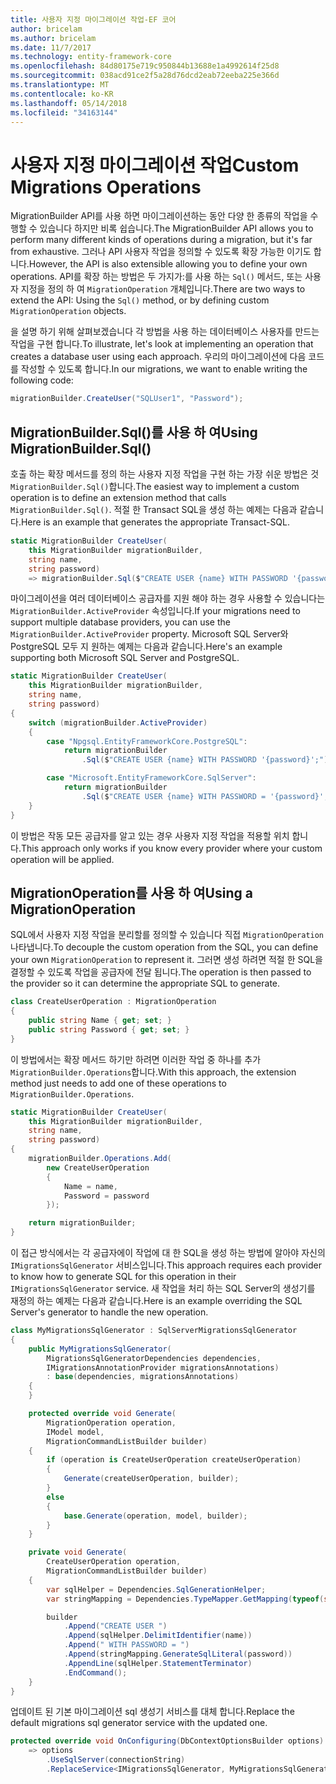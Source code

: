 ```yaml
---
title: 사용자 지정 마이그레이션 작업-EF 코어
author: bricelam
ms.author: bricelam
ms.date: 11/7/2017
ms.technology: entity-framework-core
ms.openlocfilehash: 84d80175e719c950844b13688e1a4992614f25d8
ms.sourcegitcommit: 038acd91ce2f5a28d76dcd2eab72eeba225e366d
ms.translationtype: MT
ms.contentlocale: ko-KR
ms.lasthandoff: 05/14/2018
ms.locfileid: "34163144"
---
```

<a name="custom-migrations-operations"></a><span data-ttu-id="b2eb5-102">사용자 지정 마이그레이션 작업</span><span class="sxs-lookup"><span data-stu-id="b2eb5-102">Custom Migrations Operations</span></span>
============================
<span data-ttu-id="b2eb5-103">MigrationBuilder API를 사용 하면 마이그레이션하는 동안 다양 한 종류의 작업을 수행할 수 있습니다 하지만 비록 쉽습니다.</span><span class="sxs-lookup"><span data-stu-id="b2eb5-103">The MigrationBuilder API allows you to perform many different kinds of operations during a migration, but it's far from exhaustive.</span></span> <span data-ttu-id="b2eb5-104">그러나 API 사용자 작업을 정의할 수 있도록 확장 가능한 이기도 합니다.</span><span class="sxs-lookup"><span data-stu-id="b2eb5-104">However, the API is also extensible allowing you to define your own operations.</span></span> <span data-ttu-id="b2eb5-105">API를 확장 하는 방법은 두 가지가:를 사용 하는 `Sql()` 메서드, 또는 사용자 지정을 정의 하 여 `MigrationOperation` 개체입니다.</span><span class="sxs-lookup"><span data-stu-id="b2eb5-105">There are two ways to extend the API: Using the `Sql()` method, or by defining custom `MigrationOperation` objects.</span></span>

<span data-ttu-id="b2eb5-106">을 설명 하기 위해 살펴보겠습니다 각 방법을 사용 하는 데이터베이스 사용자를 만드는 작업을 구현 합니다.</span><span class="sxs-lookup"><span data-stu-id="b2eb5-106">To illustrate, let's look at implementing an operation that creates a database user using each approach.</span></span> <span data-ttu-id="b2eb5-107">우리의 마이그레이션에 다음 코드를 작성할 수 있도록 합니다.</span><span class="sxs-lookup"><span data-stu-id="b2eb5-107">In our migrations, we want to enable writing the following code:</span></span>

``` csharp
migrationBuilder.CreateUser("SQLUser1", "Password");
```

<a name="using-migrationbuildersql"></a><span data-ttu-id="b2eb5-108">MigrationBuilder.Sql()를 사용 하 여</span><span class="sxs-lookup"><span data-stu-id="b2eb5-108">Using MigrationBuilder.Sql()</span></span>
----------------------------
<span data-ttu-id="b2eb5-109">호출 하는 확장 메서드를 정의 하는 사용자 지정 작업을 구현 하는 가장 쉬운 방법은 것 `MigrationBuilder.Sql()`합니다.</span><span class="sxs-lookup"><span data-stu-id="b2eb5-109">The easiest way to implement a custom operation is to define an extension method that calls `MigrationBuilder.Sql()`.</span></span>
<span data-ttu-id="b2eb5-110">적절 한 Transact SQL을 생성 하는 예제는 다음과 같습니다.</span><span class="sxs-lookup"><span data-stu-id="b2eb5-110">Here is an example that generates the appropriate Transact-SQL.</span></span>

``` csharp
static MigrationBuilder CreateUser(
    this MigrationBuilder migrationBuilder,
    string name,
    string password)
    => migrationBuilder.Sql($"CREATE USER {name} WITH PASSWORD '{password}';");
```

<span data-ttu-id="b2eb5-111">마이그레이션을 여러 데이터베이스 공급자를 지원 해야 하는 경우 사용할 수 있습니다는 `MigrationBuilder.ActiveProvider` 속성입니다.</span><span class="sxs-lookup"><span data-stu-id="b2eb5-111">If your migrations need to support multiple database providers, you can use the `MigrationBuilder.ActiveProvider` property.</span></span> <span data-ttu-id="b2eb5-112">Microsoft SQL Server와 PostgreSQL 모두 지 원하는 예제는 다음과 같습니다.</span><span class="sxs-lookup"><span data-stu-id="b2eb5-112">Here's an example supporting both Microsoft SQL Server and PostgreSQL.</span></span>

``` csharp
static MigrationBuilder CreateUser(
    this MigrationBuilder migrationBuilder,
    string name,
    string password)
{
    switch (migrationBuilder.ActiveProvider)
    {
        case "Npgsql.EntityFrameworkCore.PostgreSQL":
            return migrationBuilder
                .Sql($"CREATE USER {name} WITH PASSWORD '{password}';");

        case "Microsoft.EntityFrameworkCore.SqlServer":
            return migrationBuilder
                .Sql($"CREATE USER {name} WITH PASSWORD = '{password}';");
    }
}
```

<span data-ttu-id="b2eb5-113">이 방법은 작동 모든 공급자를 알고 있는 경우 사용자 지정 작업을 적용할 위치 합니다.</span><span class="sxs-lookup"><span data-stu-id="b2eb5-113">This approach only works if you know every provider where your custom operation will be applied.</span></span>

<a name="using-a-migrationoperation"></a><span data-ttu-id="b2eb5-114">MigrationOperation를 사용 하 여</span><span class="sxs-lookup"><span data-stu-id="b2eb5-114">Using a MigrationOperation</span></span>
---------------------------
<span data-ttu-id="b2eb5-115">SQL에서 사용자 지정 작업을 분리할를 정의할 수 있습니다 직접 `MigrationOperation` 나타냅니다.</span><span class="sxs-lookup"><span data-stu-id="b2eb5-115">To decouple the custom operation from the SQL, you can define your own `MigrationOperation` to represent it.</span></span> <span data-ttu-id="b2eb5-116">그러면 생성 하려면 적절 한 SQL을 결정할 수 있도록 작업을 공급자에 전달 됩니다.</span><span class="sxs-lookup"><span data-stu-id="b2eb5-116">The operation is then passed to the provider so it can determine the appropriate SQL to generate.</span></span>

``` csharp
class CreateUserOperation : MigrationOperation
{
    public string Name { get; set; }
    public string Password { get; set; }
}
```

<span data-ttu-id="b2eb5-117">이 방법에서는 확장 메서드 하기만 하려면 이러한 작업 중 하나를 추가 `MigrationBuilder.Operations`합니다.</span><span class="sxs-lookup"><span data-stu-id="b2eb5-117">With this approach, the extension method just needs to add one of these operations to `MigrationBuilder.Operations`.</span></span>

``` csharp
static MigrationBuilder CreateUser(
    this MigrationBuilder migrationBuilder,
    string name,
    string password)
{
    migrationBuilder.Operations.Add(
        new CreateUserOperation
        {
            Name = name,
            Password = password
        });

    return migrationBuilder;
}
```

<span data-ttu-id="b2eb5-118">이 접근 방식에서는 각 공급자에이 작업에 대 한 SQL을 생성 하는 방법에 알아야 자신의 `IMigrationsSqlGenerator` 서비스입니다.</span><span class="sxs-lookup"><span data-stu-id="b2eb5-118">This approach requires each provider to know how to generate SQL for this operation in their `IMigrationsSqlGenerator` service.</span></span> <span data-ttu-id="b2eb5-119">새 작업을 처리 하는 SQL Server의 생성기를 재정의 하는 예제는 다음과 같습니다.</span><span class="sxs-lookup"><span data-stu-id="b2eb5-119">Here is an example overriding the SQL Server's generator to handle the new operation.</span></span>

``` csharp
class MyMigrationsSqlGenerator : SqlServerMigrationsSqlGenerator
{
    public MyMigrationsSqlGenerator(
        MigrationsSqlGeneratorDependencies dependencies,
        IMigrationsAnnotationProvider migrationsAnnotations)
        : base(dependencies, migrationsAnnotations)
    {
    }

    protected override void Generate(
        MigrationOperation operation,
        IModel model,
        MigrationCommandListBuilder builder)
    {
        if (operation is CreateUserOperation createUserOperation)
        {
            Generate(createUserOperation, builder);
        }
        else
        {
            base.Generate(operation, model, builder);
        }
    }

    private void Generate(
        CreateUserOperation operation,
        MigrationCommandListBuilder builder)
    {
        var sqlHelper = Dependencies.SqlGenerationHelper;
        var stringMapping = Dependencies.TypeMapper.GetMapping(typeof(string));

        builder
            .Append("CREATE USER ")
            .Append(sqlHelper.DelimitIdentifier(name))
            .Append(" WITH PASSWORD = ")
            .Append(stringMapping.GenerateSqlLiteral(password))
            .AppendLine(sqlHelper.StatementTerminator)
            .EndCommand();
    }
}
```

<span data-ttu-id="b2eb5-120">업데이트 된 기본 마이그레이션 sql 생성기 서비스를 대체 합니다.</span><span class="sxs-lookup"><span data-stu-id="b2eb5-120">Replace the default migrations sql generator service with the updated one.</span></span>

``` csharp
protected override void OnConfiguring(DbContextOptionsBuilder options)
    => options
        .UseSqlServer(connectionString)
        .ReplaceService<IMigrationsSqlGenerator, MyMigrationsSqlGenerator>();
```
